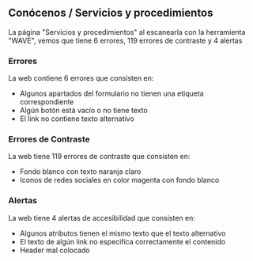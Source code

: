 ## Conócenos / Servicios y procedimientos

La página "Servicios y procedimientos" al escanearla con la herramienta "WAVE", vemos que tiene 6 errores, 119 errores de contraste y 4 alertas

### Errores
La web contiene 6 errores que consisten en:
 * Algunos apartados del formulario no tienen una etiqueta correspondiente
 * Algún botón está vacío o no tiene texto
 * El link no contiene texto alternativo

### Errores de Contraste
La web tiene 119 errores de contraste que consisten en:
* Fondo blanco con texto naranja claro
* Iconos de redes sociales en color magenta con fondo blanco

### Alertas
La web tiene 4 alertas de accesibilidad que consisten en:
* Algunos atributos tienen el mismo texto que el texto alternativo
* El texto de algún link no especifica correctamente el contenido
* Header mal colocado
